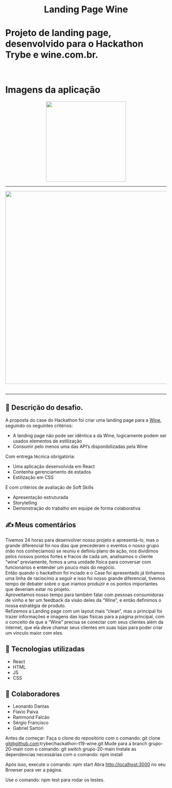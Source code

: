 <h1 align="center">Landing Page Wine</h1>

# Projeto de landing page, desenvolvido para o Hackathon Trybe e wine.com.br.


<br />

# Imagens da aplicação
<div align="center">
 <kbd>
  <img src="https://user-images.githubusercontent.com/94480963/184561491-1e94cc27-72a8-4d69-8b9b-90858dd57847.png" width="250">
 </kbd>  
 
 <br />
 <hr>
 <kbd>
  <img src="https://user-images.githubusercontent.com/94480963/184563007-e226e050-2d45-4a1a-ab3a-4631463a5484.gif" width="600">
 </kbd>  
</div>
<br />
<hr>


## :memo: Descrição do desafio.
A proposta do case do Hackathon foi criar uma landing page para a [Wine](https://www.wine.com.br/), 
seguindo os seguintes critérios:

- A landing page não pode ser idêntica a da Wine, logicamente podem ser usados 
elementos de estilização
- Consumir pelo menos uma das API’s disponibilizadas pela Wine

Com entrega técnica obrigatória:
- Uma aplicação desenvolvida em React
- Contenha gerenciamento de estados
- Estilização em CSS

E com critérios de avaliação de Soft Skills 
- Apresentação estruturada 
- Storytelling 
- Demonstração do trabalho em equipe de forma colaborativa

## ✍️ Meus comentários
Tivemos 24 horas para desenvolver nosso projeto e apresentá-lo, mas o grande diferencial foi nos dias que precederam o eventos o nosso grupo (não nos conhecíamos) se reuniu e definiu plano de ação, nos dividimos pelos nossos pontos fortes e fracos de cada um, analisamos o cliente “wine” previamente, fomos a uma unidade física para conversar com funcionários e entender um pouco mais do negócio. <br />
Então quando o hackathon foi inciado e o Case foi apresentado já tínhamos uma linha de raciocínio a seguir e isso foi nosso grande diferencial, tivemos tempo de debater sobre o que iríamos produzir e os pontos importantes que deveriam estar no projeto. <br />
Aproveitamos nosso tempo para também falar com pessoas consumidoras de vinho e ter um feedback da visão deles da “Wine”, e então definimos o nossa estratégia de produto. <br />
Refizemos a Landing page com um layout mais “clean”, mas o principal foi trazer informações e imagens das lojas físicas para a página principal, com o conceito de que a “Wine” precisa se conectar com seus clientes além da internet, que ela deve chamar seus clientes em suas lojas para poder criar um vinculo maior com eles.

## :wrench: Tecnologias utilizadas
- React
- HTML
- JS
- CSS

## :handshake: Colaboradores
- Leonardo Dantas
- Flavio Paiva
- Rammond Falcão
- Sérgio Francisco
- Gabriel Sartori


Antes de começar:
Faça o clone do repositório com o comando:  git clone git@github.com:tryber/hackathon-t19-wine.git
Mude para a branch grupo-20-main com o comando: git switch grupo-20-main
Instale as dependencias necessárias com o comando: npm install

Após isso, execute o comando: npm start
Abra [http://localhost:3000](http://localhost:3000) no seu Browser para ver a página.

Use o comando: npm test para rodar os testes.
